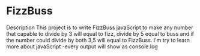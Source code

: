 # FizzBuss
Description
This project is to write FizzBuss javaScript to make any number that capable to
divide by 3 will equal to fizz, divide by 5 equal to buss and if the number
could divide by both 3,5 will equal to FizzBuss. I'm try to learn more about 
javaScript
-every output will show as console.log 